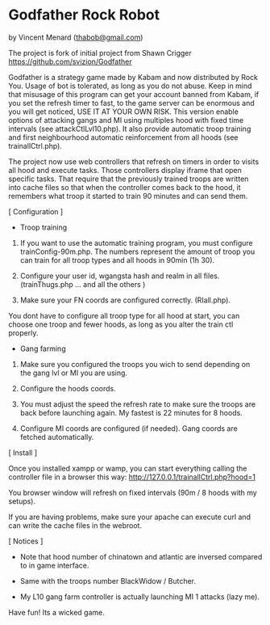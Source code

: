 Godfather Rock Robot
====================
by Vincent Menard (thabob@gmail.com)

The project is fork of initial project from Shawn Crigger
https://github.com/svizion/Godfather

Godfather is a strategy game made by Kabam and now distributed by Rock You. Usage of bot is tolerated, as long as you do not abuse. Keep in mind that misusage of this program can get your account banned from Kabam, if you set the refresh timer to fast, to the game server can be enormous and you will get noticed, USE IT AT YOUR OWN RISK.
This version enable options of attacking gangs and MI using multiples hood with fixed time intervals (see attackCtlLvl10.php). It also provide automatic troop training and first neighbourhood automatic reinforcement from all hoods (see trainallCtrl.php).

The project now use web controllers that refresh on timers in order to visits all hood and execute tasks. Those controllers display iframe that open specific tasks. That require that the previously trained troops are written into cache files so that when the controller comes back to the hood, it remembers what troop it started to train 90 minutes and can send them.

[ Configuration ]

- Troop training

1. If you want to use the automatic training program, you must configure trainConfig-90m.php.
The numbers represent the amount of troop you can train for all troop types and all hoods in 90min (1h 30).

2. Configure your user id, wgangsta hash and realm in all files. (trainThugs.php ... and all the others )

3. Make sure your FN coords are configured correctly. (RIall.php).

You dont have to configure all troop type for all hood at start, you can choose one troop and fewer hoods, as long as you alter the train ctl properly.

- Gang farming

1. Make sure you configured the troops you wich to send depending on the gang lvl or MI you are using.

2. Configure the hoods coords.

3. You must adjust the speed the refresh rate to make sure the troops are back before launching again. My fastest is 22 minutes for 8 hoods. 

4. Configure MI coords are configured (if needed). Gang coords are fetched automatically.

[ Install ]

Once you installed xampp or wamp, you can start everything calling the controller file in a browser this way: http://127.0.0.1/trainallCtrl.php?hood=1

You browser window will refresh on fixed intervals (90m / 8 hoods with my setups).

If you are having problems, make sure your apache can execute curl and can write the cache files in the webroot.

[ Notices ]

- Note that hood number of chinatown and atlantic are inversed compared to in game interface.

- Same with the troops number BlackWidow / Butcher.

- My L10 gang farm controller is actually launching MI 1 attacks (lazy me).


Have fun! Its a wicked game.